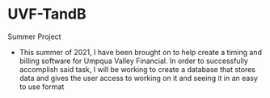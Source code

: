 # UVF-TandB
Summer Project
- This summer of 2021, I have been brought on to help create a timing and billing software for Umpqua Valley Financial. In order to successfully accomplish said task, I will be working to create a database that stores data and gives the user access to working on it and seeing it in an easy to use format
